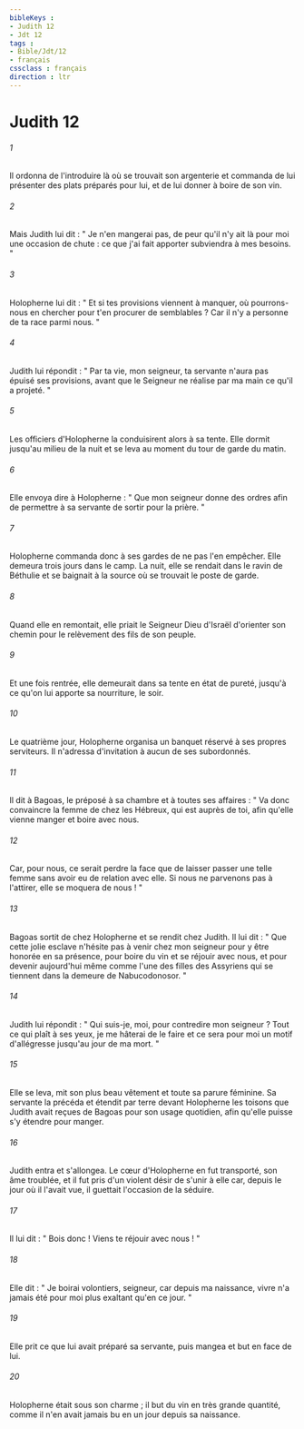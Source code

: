 ```yaml
---
bibleKeys : 
- Judith 12
- Jdt 12
tags : 
- Bible/Jdt/12
- français
cssclass : français
direction : ltr
---
```


# Judith 12

###### 1
Il ordonna de l'introduire là où se trouvait son argenterie et commanda de lui présenter des plats préparés pour lui, et de lui donner à boire de son vin.
###### 2
Mais Judith lui dit : " Je n'en mangerai pas, de peur qu'il n'y ait là pour moi une occasion de chute : ce que j'ai fait apporter subviendra à mes besoins. "
###### 3
Holopherne lui dit : " Et si tes provisions viennent à manquer, où pourrons-nous en chercher pour t'en procurer de semblables ? Car il n'y a personne de ta race parmi nous. "
###### 4
Judith lui répondit : " Par ta vie, mon seigneur, ta servante n'aura pas épuisé ses provisions, avant que le Seigneur ne réalise par ma main ce qu'il a projeté. "
###### 5
Les officiers d'Holopherne la conduisirent alors à sa tente. Elle dormit jusqu'au milieu de la nuit et se leva au moment du tour de garde du matin.
###### 6
Elle envoya dire à Holopherne : " Que mon seigneur donne des ordres afin de permettre à sa servante de sortir pour la prière. "
###### 7
Holopherne commanda donc à ses gardes de ne pas l'en empêcher.
Elle demeura trois jours dans le camp. La nuit, elle se rendait dans le ravin de Béthulie et se baignait à la source où se trouvait le poste de garde.
###### 8
Quand elle en remontait, elle priait le Seigneur Dieu d'Israël d'orienter son chemin pour le relèvement des fils de son peuple.
###### 9
Et une fois rentrée, elle demeurait dans sa tente en état de pureté, jusqu'à ce qu'on lui apporte sa nourriture, le soir.
###### 10
Le quatrième jour, Holopherne organisa un banquet réservé à ses propres serviteurs. Il n'adressa d'invitation à aucun de ses subordonnés.
###### 11
Il dit à Bagoas, le préposé à sa chambre et à toutes ses affaires : " Va donc convaincre la femme de chez les Hébreux, qui est auprès de toi, afin qu'elle vienne manger et boire avec nous.
###### 12
Car, pour nous, ce serait perdre la face que de laisser passer une telle femme sans avoir eu de relation avec elle. Si nous ne parvenons pas à l'attirer, elle se moquera de nous ! "
###### 13
Bagoas sortit de chez Holopherne et se rendit chez Judith. Il lui dit : " Que cette jolie esclave n'hésite pas à venir chez mon seigneur pour y être honorée en sa présence, pour boire du vin et se réjouir avec nous, et pour devenir aujourd'hui même comme l'une des filles des Assyriens qui se tiennent dans la demeure de Nabucodonosor. "
###### 14
Judith lui répondit : " Qui suis-je, moi, pour contredire mon seigneur ? Tout ce qui plaît à ses yeux, je me hâterai de le faire et ce sera pour moi un motif d'allégresse jusqu'au jour de ma mort. "
###### 15
Elle se leva, mit son plus beau vêtement et toute sa parure féminine. Sa servante la précéda et étendit par terre devant Holopherne les toisons que Judith avait reçues de Bagoas pour son usage quotidien, afin qu'elle puisse s'y étendre pour manger.
###### 16
Judith entra et s'allongea. Le cœur d'Holopherne en fut transporté, son âme troublée, et il fut pris d'un violent désir de s'unir à elle car, depuis le jour où il l'avait vue, il guettait l'occasion de la séduire.
###### 17
Il lui dit : " Bois donc ! Viens te réjouir avec nous ! "
###### 18
Elle dit : " Je boirai volontiers, seigneur, car depuis ma naissance, vivre n'a jamais été pour moi plus exaltant qu'en ce jour. "
###### 19
Elle prit ce que lui avait préparé sa servante, puis mangea et but en face de lui.
###### 20
Holopherne était sous son charme ; il but du vin en très grande quantité, comme il n'en avait jamais bu en un jour depuis sa naissance.
